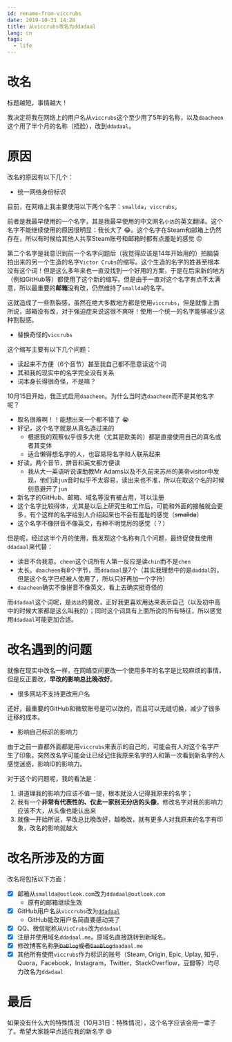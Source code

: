 ```yaml
---
id: rename-from-viccrubs
date: 2019-10-31 14:28
title: 从viccrubs改名为ddadaal
lang: cn
tags:
  - life
---
```


# 改名

标题越短，事情越大！

我决定将我在网络上的用户名从`viccrubs`这个至少用了5年的名称，以及`daacheen`这个用了半个月的名称（捂脸），改到`ddadaal`。

# 原因

改名的原因有以下几个：

- 统一网络身份标识

目前，在网络上我主要使用以下两个名字：`smallda`，`viccrubs`。

前者是我最早使用的一个名字，其是我最早使用的中文网名`小达`的英文翻译。这个名字不能继续使用的原因很明显：我长大了 :joy:。这个名字在Steam和邮箱上仍然存在，所以有时候给其他人共享Steam账号和邮箱时都有点羞耻的感觉 :persevere:

第二个名字是我意识到前一个名字问题后（我觉得应该是14年开始用的）拍脑袋拍出来的另一个生造的名字`Victor Crubs`的缩写。这个生造的名字的姓甚至根本没有这个词！但是这么多年来也一直没找到一个好用的方案，于是在后来新的地方（例如GitHub等）都使用了这个新的缩写。但是由于一直对这个名字有点不太满意，所以最重要的**邮箱**没有改，仍然维持了`smallda`的名字。

这就造成了一些割裂感，虽然在绝大多数地方都是使用`viccrubs`，但是就像上面所说，邮箱没有改，对于强迫症来说这很不爽呀！使用一个统一的名字能够减少这种割裂感。

- 替换奇怪的`viccrubs`

这个缩写主要有以下几个问题：

- 读起来不方便（6个音节）甚至我自己都不愿意读这个词
- 其和我的现实中的名字完全没有关系
- 词本身长得很奇怪，不是嘛？

10月15日开始，我正式启用`daacheen`。为什么当时选`daacheen`而不是其他名字呢？

- 取名很难啊！！能想出来一个都不错了 :sob:
- 好记，这个名字就是从真名造过来的
    - 根据我的观察似乎很多大佬（尤其是欧美的）都是直接使用自己的真名或者其变体
    - 适合懒得想名字的人，也容易将名字和人联系起来
- 好读，两个音节，拼音和英文都方便读
    - 我从大一英语听说课助教Mr Adams以及不久前来苏州的美帝visitor中发现，他们读`jun`音时似乎不太容易，读出来也不准，所以在取这个名的时候刻意避开了`jun`
- 新名字的GitHub、邮箱、域名等没有被占用，可以注册
- 这个名字比较得体，尤其是以后上研究生和工作后，可能和外面的接触就会更多，有个这样的名字给别人介绍起来也不会有羞耻的感觉（~~smallda~~）
- 这个名字不像拼音不像英文，有种不明觉厉的感觉（？）

但是呢，经过这半个月的使用，我发现这个名称有几个问题，最终促使我使用`ddadaal`来代替：

- 读音不合我意。`cheen`这个词所有人第一反应是读`chin`而不是`chen`
- 太长。`daacheen`有8个字节，而`ddadaal`是7个（其实我理想中的是`daddal`的，但是这个名字已经被人使用了，所以只好再加一个字符）
- `daacheen`确实不像拼音不像英文，看上去确实挺奇怪的

而`ddadaal`这个词呢，是`达达`的魔改，正好我更喜欢用达来表示自己（以及初中高中的时候大家都是这么叫我的）；同时这个词具有上面所说的所有特征，所以感觉用`ddadaal`可能更加合适。

# 改名遇到的问题

就像在现实中改名一样，在网络空间更改一个使用多年的名字是比较麻烦的事情，但是反正要改，**早改的影响总比晚改好**。

- 很多网站不支持更改用户名

还好，最重要的GitHub和微软账号是可以改的，而且可以无缝切换，减少了很多迁移的成本。

- 影响自己标识的影响力

由于之前一直都外面都是用`viccrubs`来表示的自己的，可能会有人对这个名字产生了印象。突然改名字可能会让已经记住我原来名字的人和第一次看到新名字的人感觉迷惑，影响ID的影响力。

对于这个的问题呢，我的看法是：

1. 讲道理我的影响力应该不值一提，根本就没人记得我原来的名字；
2. 我有一个**非常有代表性的、仅此一家别无分店的头像**，修改名字对我的影响力应该不大，从头像也能认出来
3. 就像一开始所说，早改总比晚改好，越晚改，就有更多人对我原来的名字有印象，改名的影响就越大

# 改名所涉及的方面

改名将包括以下方面：

- [x] 邮箱从`smallda@outlook.com`改为`ddadaal@outlook.com`
    - 原有的邮箱继续生效
- [x] GitHub用户名从`viccrubs`改为[`ddadaal`](https://github.com/ddadaal)
    - GitHub能改用户名简直要感动哭了
- [x] QQ、微信昵称从`VicCrubs`改为`ddadaal`
- [x] 注册并使用域名`ddadaal.me`。原域名直接跳转到新域名。
- [x] 修改博客名称~~到`DaBlog`或者`DaaBlog`~~`daadaal.me`
- [x] 其他所有使用`viccrubs`作为标识的账号（Steam, Origin, Epic, Uplay, 知乎，Quora，Facebook，Instagram，Twitter，StackOverflow，豆瓣等）均尽力改名为`ddadaal`

# 最后

如果没有什么大的特殊情况（10月31日：特殊情况），这个名字应该会用一辈子了。希望大家能早点适应我的新名字 :smile:
